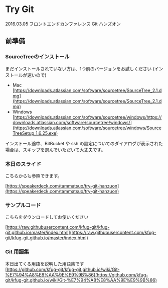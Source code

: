 # Try Git

2016.03.05 フロントエンドカンファレンス Git ハンズオン

## 前準備

### SourceTreeのインストール

まだインストールされていない方は、1つ前のバージョンをお試しください (インストールが速いので)

- Mac  
[https://downloads.atlassian.com/software/sourcetree/SourceTree_2.1.dmg](https://downloads.atlassian.com/software/sourcetree/SourceTree_2.1.dmg)
- Windows  
[https://downloads.atlassian.com/software/sourcetree/windows/https://downloads.atlassian.com/software/sourcetree/windows/](https://downloads.atlassian.com/software/sourcetree/windows/SourceTreeSetup_1.6.25.exe)

インストール途中、BitBucket や ssh の設定についてのダイアログが表示された場合は、スキップを選んでいただいて大丈夫です。

### 本日のスライド

こちらからも参照できます。

[https://speakerdeck.com/tammatsuo/try-git-hanzuon](https://speakerdeck.com/tammatsuo/try-git-hanzuon)

### サンプルコード

こちらをダウンロードしてお使いください

[https://raw.githubusercontent.com/kfug-git/kfug-git.github.io/master/index.html](https://raw.githubusercontent.com/kfug-git/kfug-git.github.io/master/index.html)

### Git 用語集

本日出てくる用語を説明した用語集です  
[https://github.com/kfug-git/kfug-git.github.io/wiki/Git-%E7%94%A8%E8%AA%9E%E9%9B%86](https://github.com/kfug-git/kfug-git.github.io/wiki/Git-%E7%94%A8%E8%AA%9E%E9%9B%86)
